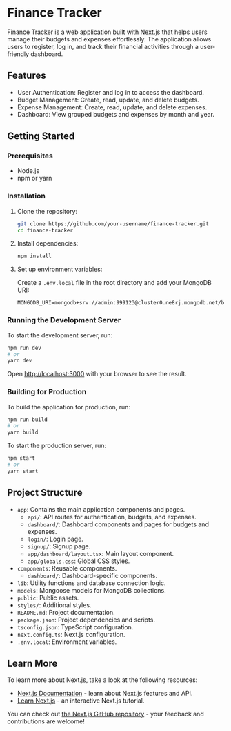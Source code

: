 # Finance Tracker

Finance Tracker is a web application built with Next.js that helps users manage their budgets and expenses effortlessly. The application allows users to register, log in, and track their financial activities through a user-friendly dashboard.

## Features

- User Authentication: Register and log in to access the dashboard.
- Budget Management: Create, read, update, and delete budgets.
- Expense Management: Create, read, update, and delete expenses.
- Dashboard: View grouped budgets and expenses by month and year.

## Getting Started

### Prerequisites

- Node.js
- npm or yarn

### Installation

1. Clone the repository:

   ```bash
   git clone https://github.com/your-username/finance-tracker.git
   cd finance-tracker
   ```

2. Install dependencies:

   ```bash
   npm install
   ```

3. Set up environment variables:

   Create a `.env.local` file in the root directory and add your MongoDB URI:

   ```env
   MONGODB_URI=mongodb+srv://admin:999123@cluster0.ne8rj.mongodb.net/budget
   ```

### Running the Development Server

To start the development server, run:

```bash
npm run dev
# or
yarn dev
```

Open [http://localhost:3000](http://localhost:3000) with your browser to see the result.

### Building for Production

To build the application for production, run:

```bash
npm run build
# or
yarn build
```

To start the production server, run:

```bash
npm start
# or
yarn start
```

## Project Structure

- `app`: Contains the main application components and pages.
  - `api/`: API routes for authentication, budgets, and expenses.
  - `dashboard/`: Dashboard components and pages for budgets and expenses.
  - `login/`: Login page.
  - `signup/`: Signup page.
  - `app/dashboard/layout.tsx`: Main layout component.
  - `app/globals.css`: Global CSS styles.
- `components`: Reusable components.
  - `dashboard/`: Dashboard-specific components.
- `lib`: Utility functions and database connection logic.
- `models`: Mongoose models for MongoDB collections.
- `public`: Public assets.
- `styles/`: Additional styles.
- `README.md`: Project documentation.
- `package.json`: Project dependencies and scripts.
- `tsconfig.json`: TypeScript configuration.
- `next.config.ts`: Next.js configuration.
- `.env.local`: Environment variables.

## Learn More

To learn more about Next.js, take a look at the following resources:

- [Next.js Documentation](https://nextjs.org/docs) - learn about Next.js features and API.
- [Learn Next.js](https://nextjs.org/learn) - an interactive Next.js tutorial.

You can check out [the Next.js GitHub repository](https://github.com/vercel/next.js) - your feedback and contributions are welcome!
